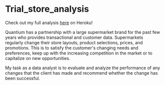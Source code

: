 # Trial_store_analysis

Check out my full analysis [here](https://quantium-virtual-internship.herokuapp.com/module1) on Heroku!

Quantium has a partnership with a large supermarket brand for the past few years who provides transactional and customer data. Supermarkets regularly change their store layouts, product selections, prices, and promotions. This is to satisfy the customer's changing needs and preferences, keep up with the increasing competition in the market or to capitalize on new opportunities.

My task as a data analyst is to evaluate and analyze the performance of any changes that the client has made and recommend whether the change has been successful.
